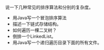 说一下几种常见的排序算法和分别的复杂度。

* 用Java写一个冒泡排序算法
* 描述一下链式存储结构。
* 如何遍历一棵二叉树？
* 倒排一个LinkedList。
* 用Java写一个递归遍历目录下面的所有文件。

  


